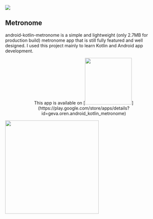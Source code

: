 ![](https://github.com/o4oren/android-kotlin-metronome/workflows/Android%20CI/badge.svg)
## Metronome
android-kotlin-metronome is a simple and lightweight (only 2.7MB for production build) metronome 
app that is still fully featured and well designed.
I used this project mainly to learn Kotlin and Android app development.

<p style="text-align: center;">
This app is available on
[<img src="https://raw.githubusercontent.com/steverichey/google-play-badge-svg/master/img/en_get.svg" width="150">](https://play.google.com/store/apps/details?id=geva.oren.android_kotlin_metronome)
</p>
<img src="https://raw.githubusercontent.com/o4oren/android-kotlin-metronome/mechanical/screenshots/store1.png" width="300"/>
